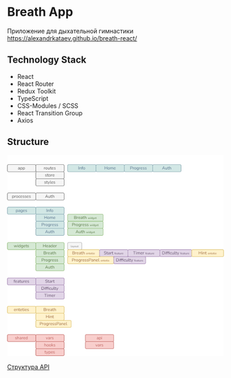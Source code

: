 # Breath App

Приложение для дыхательной гимнастики
https://alexandrkataev.github.io/breath-react/

## Technology Stack

- React
- React Router
- Redux Toolkit
- TypeScript
- CSS-Modules / SCSS
- React Transition Group
- Axios

## Structure

![Alt-текст](./public/breath-structure.drawio.png 'Орк')

<a href="https://viewer.diagrams.net/?target=blank&highlight=0000ff&nav=1&title=breath-structure.drawio#R7Zxbc6M2FMc%2FjR93xyDA%2BNFxnPXOtDs7TWfbPsogLhuMqBBJ3E9fYYRtfMhlE0AQE8845oAB6%2FeXOBfBBC23j18YToLfqUuiiT51HyfoeqLrtmWL99ywKwyGOS0MPgvdwqQdDbfhf0Qay82y0CVpZUNOacTDpGp0aBwTh1dsmDH6UN3Mo1H1qAn2CTDcOjiC1r9ClwfyZ%2Bmzo31NQj8oj6xZ82LNFpcby1%2BSBtilDycmtJqgJaOUF5%2B2j0sS5W1XtkvxvZsn1h5OjJGYv%2BYL7vof70f0N1rf%2F2E43%2BwfXxebn5%2Fkyd7jKJM%2FWJ4s35UtQFzRIHKRMh5Qn8Y4Wh2tV4xmsUvyw0zF0nGb3yhNhFETxp%2BE852kizNOhSng20iuTTmjd2RJI8qEJaZxvlePxvwGb8MoV863LA7338qttzRjTr6ngHMhA91EC%2FEmfnj%2Blm%2BQfvYp9SOCkzD97NDtfoWT7je98Yp9io%2FHvcK2lM2blod6qgFLTWLmE%2F7MdrIb5I15cgBJ6guhW8KZOKkpIxHm4X1VfViK2D9sd%2BQsPkjUv4BdA9hxkgDyR645pIcg5OQ2wfvmeBCdvcqwS1xeGEWlWiY68sz8JY92Yi%2F%2BgL7EGmv%2F9xz4e8I4eXwWlVxbDmjlACcXH05GC2kKTgaKclRoHK0O0OZjVDpYuNf6arYy6yDOjPl8YUHs5mym28tW4GqWYroI0PUI5hl7N%2BBqoxPNNcmsrtHn1gxhq2tJnAE2Dc1ctQIYqQZsAMDitxEeNgzY8zzdceoAu9bGMhUDni%2BtBWoHsKF6fDYBYOEYMoFxqAO0ZzukXkob28zdfYD3qrQ3j9fUFeO1IF5OGRkuXaW%2BlYaqeFWPzrMaugLpcL2rfuG1FeO1AV7BkY94G8Kr%2BtKrwbD3a%2BzRwdJVGxqd01UeG2kw9F2LXY94m8GrenDWYOz7nVFfhL7DHZ%2F7hVifqkYMo9%2Fr0PNCJ4v47p2QLzXBcQ4ZKe%2FHMAK%2BYiSvlowJjka8LOVuFoyBbzlmfOzAzXRg5X4WLBquw7hZvBfcfVXjLXdc42d9x3Fe3R85N8G55jqsTTsFDcPhRfbuy%2FCY7JDLqjPROgyH7zEbbqykts5wjld5oUGH4XBA6d3ItyG%2Bqr1oHcbCfJcMORfdL77K3SwYBotT8QlvttAvoiTbNepa3dY3yFIdJ81nC6OdeVjKa4U6DIPXBLuEjXwb6cHqAcNqcMKoI%2BKkIY%2FSfZpLqd6HhhXhQYdIPas3KMcLM1ktpKIveIhWXWsoz6f5muGIuFhGqmuGCGax%2Fgy3DXtZl1ttMJTzhWmsBi7BY%2FeV3Vf1JRjBNEd5CRaHtCIu26MC2%2Fo3o%2BWKT%2Bn%2BrjLR5lM7edy3UrlafPLz%2F0VcXe5tUlApV75PSH6E07xJ8ixFeke4E8gFhU7eK9XcksIOUnlm3lC3dQ4EvbyjE2DhbY403qRJoZhRcUNXXN00pm4VZ0C380xZzqEpjtJBcy1%2FnZrersAI72h2OQr89bTFYv9qSYE1qSmjUwFCp%2FhVAnQsjAgU04vDIvxKeRGvH1%2BBHpsZduWtci8cpaPOMKSJDtfWVXEObXSGGgdg3mlngBFEVXCFDuQctU4FK2%2FeVarMy4ltkfayMru92RcGP3XKPJ0D%2FZQcW3FjR3l2Kc%2FDjLDeDJywRF0nT5luGwfOD6tMNO%2BbMmFt%2FQ0%2BajFruVce6uiKNvrsh1nfdAunDLxBt2fTsUcBf1gBn8dSddW2Q0q%2FGwXDGREV93T0Q4d%2FtT9%2FJlKN6LodNWECvygBjsn7j5e8rylIdpu8L9U%2FPiWiDb6qp9WbMDM%2BPiTi7ZeKac%2FowlTv%2BIyI9xG2e0YY3vY0zsh9e8rR6hldmBAXDTtYuGpvedLPsh%2FKb1k0YT55vCO1ObztdV6xeHxO%2FX7dycP%2B0ep%2F" target="_blank">Структура API</a>
